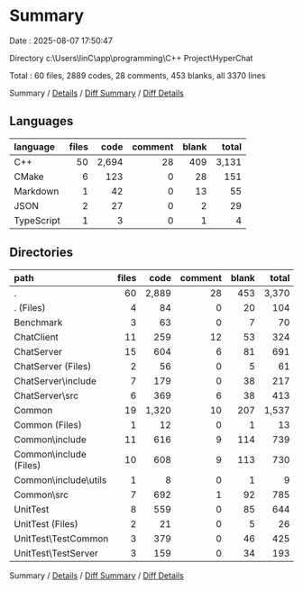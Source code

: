 # Summary

Date : 2025-08-07 17:50:47

Directory c:\\Users\\linC\\app\\programming\\C++ Project\\HyperChat

Total : 60 files,  2889 codes, 28 comments, 453 blanks, all 3370 lines

Summary / [Details](details.md) / [Diff Summary](diff.md) / [Diff Details](diff-details.md)

## Languages
| language | files | code | comment | blank | total |
| :--- | ---: | ---: | ---: | ---: | ---: |
| C++ | 50 | 2,694 | 28 | 409 | 3,131 |
| CMake | 6 | 123 | 0 | 28 | 151 |
| Markdown | 1 | 42 | 0 | 13 | 55 |
| JSON | 2 | 27 | 0 | 2 | 29 |
| TypeScript | 1 | 3 | 0 | 1 | 4 |

## Directories
| path | files | code | comment | blank | total |
| :--- | ---: | ---: | ---: | ---: | ---: |
| . | 60 | 2,889 | 28 | 453 | 3,370 |
| . (Files) | 4 | 84 | 0 | 20 | 104 |
| Benchmark | 3 | 63 | 0 | 7 | 70 |
| ChatClient | 11 | 259 | 12 | 53 | 324 |
| ChatServer | 15 | 604 | 6 | 81 | 691 |
| ChatServer (Files) | 2 | 56 | 0 | 5 | 61 |
| ChatServer\\include | 7 | 179 | 0 | 38 | 217 |
| ChatServer\\src | 6 | 369 | 6 | 38 | 413 |
| Common | 19 | 1,320 | 10 | 207 | 1,537 |
| Common (Files) | 1 | 12 | 0 | 1 | 13 |
| Common\\include | 11 | 616 | 9 | 114 | 739 |
| Common\\include (Files) | 10 | 608 | 9 | 113 | 730 |
| Common\\include\\utils | 1 | 8 | 0 | 1 | 9 |
| Common\\src | 7 | 692 | 1 | 92 | 785 |
| UnitTest | 8 | 559 | 0 | 85 | 644 |
| UnitTest (Files) | 2 | 21 | 0 | 5 | 26 |
| UnitTest\\TestCommon | 3 | 379 | 0 | 46 | 425 |
| UnitTest\\TestServer | 3 | 159 | 0 | 34 | 193 |

Summary / [Details](details.md) / [Diff Summary](diff.md) / [Diff Details](diff-details.md)